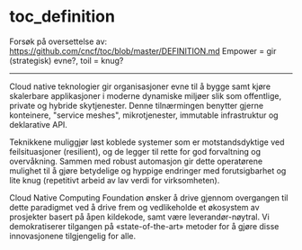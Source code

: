 # toc_definition
Forsøk på oversettelse av:
https://github.com/cncf/toc/blob/master/DEFINITION.md
Empower = gir (strategisk) evne?, toil = knug?

---

Cloud native teknologier gir organisasjoner evne til å bygge samt kjøre skalerbare applikasjoner i moderne dynamiske miljøer slik som offentlige, private og hybride skytjenester. Denne tilnærmingen benytter gjerne konteinere, "service meshes", mikrotjenester, immutable infrastruktur og deklarative API.

Teknikkene muliggjør løst koblede systemer som er motstandsdyktige ved feilsituasjoner (resilient), og de legger til rette for god forvaltning og overvåkning. Sammen med robust automasjon gir dette operatørene mulighet til å gjøre betydelige og hyppige endringer med forutsigbarhet og lite knug (repetitivt arbeid av lav verdi for virksomheten).

Cloud Native Computing Foundation ønsker å drive gjennom overgangen til dette paradigmet ved å drive frem og vedlikeholde et økosystem av prosjekter basert på åpen kildekode, samt være leverandør-nøytral. Vi demokratiserer tilgangen på «state-of-the-art» metoder for å gjøre disse innovasjonene tilgjengelig for alle.
